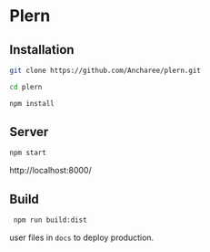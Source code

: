 # Plern

## Installation

```bash
git clone https://github.com/Ancharee/plern.git
 ```

 ```bash
cd plern
 ```

 ```bash
npm install
 ```

 ## Server

 ```bash
 npm start
 ```

http://localhost:8000/

## Build

```bash
 npm run build:dist
 ```
 
 user files in `docs` to deploy production.
